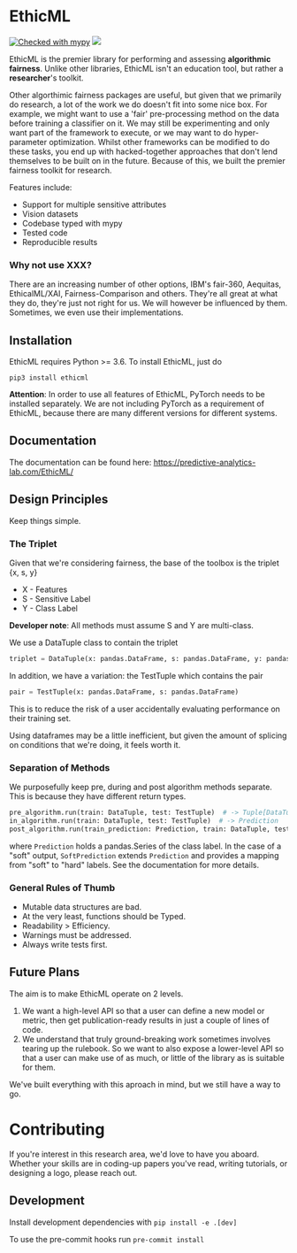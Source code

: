 # EthicML

[![Checked with mypy](http://www.mypy-lang.org/static/mypy_badge.svg)](http://mypy-lang.org/)
![](https://github.com/predictive-analytics-lab/EthicML/workflows/EthicML%20CI/badge.svg)



EthicML is the premier library for performing and assessing __algorithmic fairness__.
Unlike other libraries, EthicML isn't an education tool, but rather a __researcher__'s toolkit.

Other algorthimic fairness packages are useful, but given that we primarily do research,
a lot of the work we do doesn't fit into some nice box.
For example, we might want to use a 'fair' pre-processing method on the data before training a classifier on it.
We may still be experimenting and only want part of the framework to execute,
or we may want to do hyper-parameter optimization.
Whilst other frameworks can be modified to do these tasks,
you end up with hacked-together approaches that don't lend themselves to be built on in the future.
Because of this, we built the premier fairness toolkit for research.

Features include:
- Support for multiple sensitive attributes
- Vision datasets
- Codebase typed with mypy
- Tested code
- Reproducible results

### Why not use XXX?

There are an increasing number of other options,
IBM's fair-360, Aequitas, EthicalML/XAI, Fairness-Comparison and others.
They're all great at what they do, they're just not right for us.
We will however be influenced by them.
Sometimes, we even use their implementations.

## Installation

EthicML requires Python >= 3.6.
To install EthicML, just do
```
pip3 install ethicml
```

**Attention**: In order to use all features of EthicML, PyTorch needs to be installed separately.
We are not including PyTorch as a requirement of EthicML,
because there are many different versions for different systems.

## Documentation

The documentation can be found here: https://predictive-analytics-lab.com/EthicML/

## Design Principles

Keep things simple.

### The Triplet

Given that we're considering fairness, the base of the toolbox is the triplet {x, s, y}

- X - Features
- S - Sensitive Label
- Y - Class Label

__Developer note__: All methods must assume S and Y are multi-class.

We use a DataTuple class to contain the triplet

```python
triplet = DataTuple(x: pandas.DataFrame, s: pandas.DataFrame, y: pandas.DataFrame)
```

In addition, we have a variation: the TestTuple which contains the pair
```python
pair = TestTuple(x: pandas.DataFrame, s: pandas.DataFrame)
```
This is to reduce the risk of a user accidentally evaluating performance on their training set.

Using dataframes may be a little inefficient,
but given the amount of splicing on conditions that we're doing, it feels worth it.

### Separation of Methods

We purposefully keep pre, during and post algorithm methods separate. This is because they have different return types.

```python
pre_algorithm.run(train: DataTuple, test: TestTuple)  # -> Tuple[DataTuple, TestTuple]
in_algorithm.run(train: DataTuple, test: TestTuple)  # -> Prediction
post_algorithm.run(train_prediction: Prediction, train: DataTuple, test_prediction: Prediction, test: TestTuple)  # -> Prediction
```
where `Prediction` holds a pandas.Series of the class label.
In the case of a "soft" output, `SoftPrediction` extends `Prediction` and provides a mapping from
"soft" to "hard" labels.
See the documentation for more details.

### General Rules of Thumb

- Mutable data structures are bad.
- At the very least, functions should be Typed.
- Readability > Efficiency.
- Warnings must be addressed.
- Always write tests first.

## Future Plans

The aim is to make EthicML operate on 2 levels.

1. We want a high-level API so that a user can define a new model or metric, then get publication-ready
results in just a couple of lines of code.
2. We understand that truly ground-breaking work sometimes involves tearing up the rulebook.
So we want to also expose a lower-level API so that a user can make use of as much, or little of the library
as is suitable for them.

We've built everything with this aproach in mind, but we still have a way to go.

# Contributing

If you're interest in this research area, we'd love to have you aboard.
Whether your skills are in coding-up papers you've read, writing tutorials, or designing a logo, please reach out.

## Development
Install development dependencies with `pip install -e .[dev]`

To use the pre-commit hooks run `pre-commit install`
